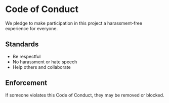 # Code of Conduct

We pledge to make participation in this project a harassment-free experience for everyone.

## Standards
- Be respectful
- No harassment or hate speech
- Help others and collaborate

## Enforcement
If someone violates this Code of Conduct, they may be removed or blocked.
